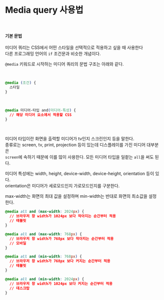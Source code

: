 # Media query 사용법
<br>

#### 기본 문법
<p>
  미디어 쿼리는 CSS에서 어떤 스타일을 선택적으로 적용하고 싶을 때 사용한다<br>
  다른 프로그래밍 언어의 <code>if</code> 조건문과 비슷한 개념이다.
</p>

<p>
  <code>@media</code> 키워드로 시작하는 미디어 쿼리의 문법 구조는 아래와 같다.
</p>
<br>

```css
@media (조건) {
  스타일
}
```
<br>

```css
@media 미디어-타입 and(미디어-특성) {
  // 해당 미디어 요소에서 적용할 CSS
}
```
<br>

<p>
  미디어 타입이란 화면을 출력할 미디어가 tv인지 스크린인지 등을 말한다.<br>
  종류로는 screen, tv, print, projection 등이 있는데 디스플레이를 가진 미디어 대부분은<br>
  <code>screen</code>에 속하기 때문에 이를 많이 사용한다. 모든 미디어 타입을 일컽는 <code>all</code>을 써도 된다.
</p>

<p>
  미디어 특성에는 width, height, device-width, device-height, orientation 등이 있다.<br>
  orientation은 미디어가 세로모드인지 가로모드인지를 구분한다.
</p>

<p>
  max-width는 화면의 최대 값을 설정하며 min-width는 반대로 화면의 최소값을 설정 한다.
</p>

```css
@media all and (max-width: 2024px) {
  // 브라우저 창 width가 1024px 보다 작아지는 순간부터 적용
  // 태블릿
}

@media all and (max-width: 768px) {
  // 브라우저 창 width가 768px 보다 작아지는 순간부터 적용
  // 모바일
}

@media all and (min-width: 768px) {
  // 브라우저 창 width가 768px 보다 커지는 순간부터 적용
  // 태블릿
}

@media all and (min-width: 2024px) {
  // 브라우저 창 width가 1024px 보다 커지는 순간부터 적용
  // 데스크탑
}
```
<br>









